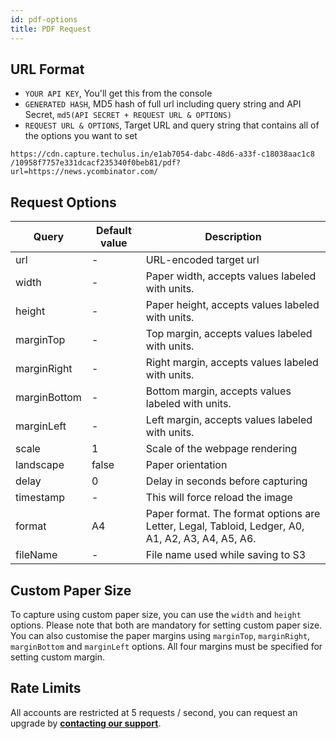 ```yaml
---
id: pdf-options
title: PDF Request
---
```


## URL Format

- `YOUR API KEY`, You'll get this from the console
- `GENERATED HASH`, MD5 hash of full url including query string and API Secret, `md5(API SECRET + REQUEST URL & OPTIONS)`
- `REQUEST URL & OPTIONS`, Target URL and query string that contains all of the options you want to set

```text
https://cdn.capture.techulus.in/e1ab7054-dabc-48d6-a33f-c18038aac1c8
/10958f7757e331dcacf235340f0beb81/pdf?url=https://news.ycombinator.com/
```

## Request Options

| Query     	| Default value 	| Description                                                                                      	|
|-----------	|---------------	|--------------------------------------------------------------------------------------------------	|
| url       	| -             	| URL-encoded target url                                                                           	|
| width       	| -             	| Paper width, accepts values labeled with units.                                                   |
| height       	| -             	| Paper height, accepts values labeled with units.                                                  |
| marginTop    	| -             	| Top margin, accepts values labeled with units.                                                  	|
| marginRight  	| -             	| Right margin, accepts values labeled with units.                                                	|
| marginBottom 	| -             	| Bottom margin, accepts values labeled with units.                                                	|
| marginLeft  	| -             	| Left margin, accepts values labeled with units.                                                  	|
| scale     	| 1             	| Scale of the webpage rendering                                                                	|
| landscape    	| false            	| Paper orientation                                                                             	|
| delay     	| 0             	| Delay in seconds before capturing                                                                	|
| timestamp 	| -             	| This will force reload the image                                                                 	|
| format    	| A4            	| Paper format. The format options are Letter, Legal, Tabloid, Ledger, A0, A1, A2, A3, A4, A5, A6. 	|
| fileName  	| -             	| File name used while saving to S3                                                                	|

## Custom Paper Size

To capture using custom paper size, you can use the `width` and `height` options. Please note that both are mandatory for setting custom paper size. You can also customise the paper margins using `marginTop`, `marginRight`, `marginBottom` and `marginLeft` options. All four margins must be specified for setting custom margin.

## Rate Limits

All accounts are restricted at 5 requests / second, you can request an upgrade by **[contacting our support](https://techulus.freshdesk.com/support/home)**.